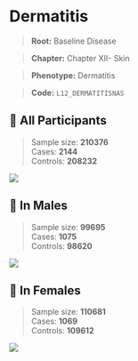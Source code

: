 # Dermatitis

> **Root:** Baseline Disease  

> **Chapter:** Chapter XII- Skin  

> **Phenotype:** Dermatitis  

> **Code:** `L12_DERMATITISNAS`

## 🧪 All Participants  
> Sample size: **210376**  
> Cases: **2144**  
> Controls: **208232**
<img src="/Disease/Figures/ALL/Incidence/L12_DERMATITISNAS.png"/>
<CsvTable src="/Disease_Data/ALL/Incidence/COX_L12_DERMATITISNAS.csv" label="🔍 View full results" />

## 👨 In Males  
> Sample size: **99695**  
> Cases: **1075**  
> Controls: **98620**
<img src="/Disease/Figures/Male/Incidence/L12_DERMATITISNAS.png"/>
<CsvTable src="/Disease_Data/Male/Incidence/COX_L12_DERMATITISNAS.csv" label="🔍 View full results" />

## 👩 In Females  
> Sample size: **110681**  
> Cases: **1069**  
> Controls: **109612**
<img src="/Disease/Figures/Female/Incidence/L12_DERMATITISNAS.png"/>
<CsvTable src="/Disease_Data/Female/Incidence/COX_L12_DERMATITISNAS.csv" label="🔍 View full results" />
